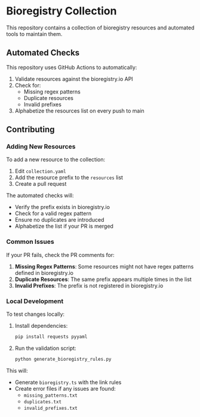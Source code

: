 # Bioregistry Collection

This repository contains a collection of bioregistry resources and automated tools to maintain them.

## Automated Checks

This repository uses GitHub Actions to automatically:

1. Validate resources against the bioregistry.io API
2. Check for:
   - Missing regex patterns
   - Duplicate resources
   - Invalid prefixes
3. Alphabetize the resources list on every push to main

## Contributing

### Adding New Resources

To add a new resource to the collection:

1. Edit `collection.yaml`
2. Add the resource prefix to the `resources` list
3. Create a pull request

The automated checks will:
- Verify the prefix exists in bioregistry.io
- Check for a valid regex pattern
- Ensure no duplicates are introduced
- Alphabetize the list if your PR is merged

### Common Issues

If your PR fails, check the PR comments for:

1. **Missing Regex Patterns**: Some resources might not have regex patterns defined in bioregistry.io
2. **Duplicate Resources**: The same prefix appears multiple times in the list
3. **Invalid Prefixes**: The prefix is not registered in bioregistry.io

### Local Development

To test changes locally:

1. Install dependencies:
   ```bash
   pip install requests pyyaml
   ```

2. Run the validation script:
   ```bash
   python generate_bioregistry_rules.py
   ```

This will:
- Generate `bioregistry.ts` with the link rules
- Create error files if any issues are found:
  - `missing_patterns.txt`
  - `duplicates.txt`
  - `invalid_prefixes.txt`
